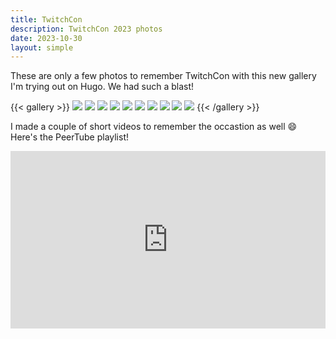 ```yaml
---
title: TwitchCon
description: TwitchCon 2023 photos
date: 2023-10-30
layout: simple
---
```


These are only a few photos to remember TwitchCon with this new gallery I'm trying out on Hugo. We had such a blast!  

{{< gallery >}}
<img src="welcome.JPG" class="grid-w50 md:grid-w33 xl:grid-w25" />
<img src="streamlabs.JPG" class="grid-w50 md:grid-w33 xl:grid-w25" />
<img src="stage.JPG" class="grid-w50 md:grid-w33 xl:grid-w25" />
<img src="mesmiimagbear.JPG" class="grid-w50 md:grid-w33 xl:grid-w25" />
<img src="inandout.JPG" class="grid-w50 md:grid-w33 xl:grid-w25" />
<img src="group.JPG" class="grid-w50 md:grid-w33 xl:grid-w25" />
<img src="convention.JPG" class="grid-w50 md:grid-w33 xl:grid-w25" />
<img src="britnaldokekeme.JPG" class="grid-w50 md:grid-w33 xl:grid-w25" />
<img src="nameyourprice.JPG" class="grid-w50 md:grid-w33 xl:grid-w25" />
<img src="group-square.JPG" class="grid-w50 md:grid-w33 xl:grid-w25" />
{{< /gallery >}}


I made a couple of short videos to remember the occastion as well 😄 Here's the PeerTube playlist!

<div style="position: relative; padding-top: 56.25%;"><iframe title="TwitchCon Shorts" width="100%" height="100%" src="https://makertube.net/video-playlists/embed/0631f31d-895f-4a94-85c5-a0c161fc292e" frameborder="0" allowfullscreen="" sandbox="allow-same-origin allow-scripts allow-popups" style="position: absolute; inset: 0px;"></iframe></div>
